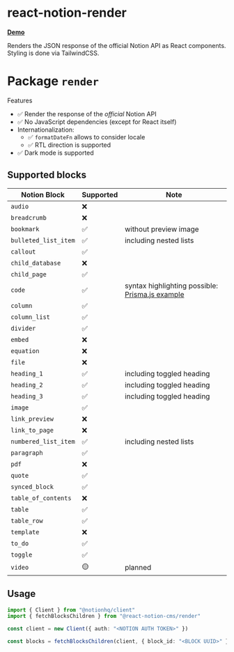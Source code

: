 # react-notion-render

**[Demo](https://xennis.github.io/react-notion-render/)**

Renders the JSON response of the official Notion API as React components. Styling is done via TailwindCSS.

# Package `render`

Features

- ✅ Render the response of the _official_ Notion API
- ✅ No JavaScript dependencies (except for React itself)
- Internationalization:
  - ✅ `formatDateFn` allows to consider locale
  - ✅ RTL direction is supported
- ✅ Dark mode is supported

## Supported blocks

| Notion Block         | Supported | Note                                                                                                   |
| -------------------- | --------- | ------------------------------------------------------------------------------------------------------ |
| `audio`              | ❌        |                                                                                                        |
| `breadcrumb`         | ❌        |                                                                                                        |
| `bookmark`           | ✅        | without preview image                                                                                  |
| `bulleted_list_item` | ✅        | including nested lists                                                                                 |
| `callout`            | ✅        |                                                                                                        |
| `child_database`     | ❌        |                                                                                                        |
| `child_page`         | ✅        |                                                                                                        |
| `code`               | ✅        | syntax highlighting possible: [Prisma.js example](https://xennis.github.io/react-notion-render/custom) |
| `column`             | ✅        |                                                                                                        |
| `column_list`        | ✅        |                                                                                                        |
| `divider`            | ✅        |                                                                                                        |
| `embed`              | ❌        |                                                                                                        |
| `equation`           | ❌        |                                                                                                        |
| `file`               | ❌        |                                                                                                        |
| `heading_1`          | ✅        | including toggled heading                                                                              |
| `heading_2`          | ✅        | including toggled heading                                                                              |
| `heading_3`          | ✅        | including toggled heading                                                                              |
| `image`              | ✅        |                                                                                                        |
| `link_preview`       | ❌        |                                                                                                        |
| `link_to_page`       | ❌        |                                                                                                        |
| `numbered_list_item` | ✅        | including nested lists                                                                                 |
| `paragraph`          | ✅        |                                                                                                        |
| `pdf`                | ❌        |                                                                                                        |
| `quote`              | ✅        |                                                                                                        |
| `synced_block`       | ✅        |                                                                                                        |
| `table_of_contents`  | ❌        |                                                                                                        |
| `table`              | ✅        |                                                                                                        |
| `table_row`          | ✅        |                                                                                                        |
| `template`           | ❌        |                                                                                                        |
| `to_do`              | ✅        |                                                                                                        |
| `toggle`             | ✅        |                                                                                                        |
| `video`              | 🟡        | planned                                                                                                |

## Usage

```typescript
import { Client } from "@notionhq/client"
import { fetchBlocksChildren } from "@react-notion-cms/render"

const client = new Client({ auth: "<NOTION AUTH TOKEN>" })

const blocks = fetchBlocksChildren(client, { block_id: "<BLOCK UUID>" }, {})
```
